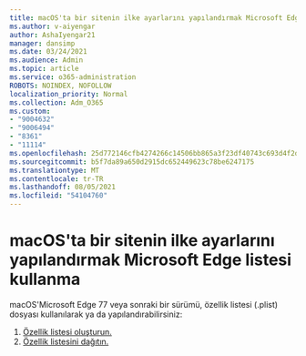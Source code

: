 ```yaml
---
title: macOS'ta bir sitenin ilke ayarlarını yapılandırmak Microsoft Edge listesi kullanma
ms.author: v-aiyengar
author: AshaIyengar21
manager: dansimp
ms.date: 03/24/2021
ms.audience: Admin
ms.topic: article
ms.service: o365-administration
ROBOTS: NOINDEX, NOFOLLOW
localization_priority: Normal
ms.collection: Adm_O365
ms.custom:
- "9004632"
- "9006494"
- "8361"
- "11114"
ms.openlocfilehash: 25d772146cfb4274266c14506bb865a3f23df40743c693d4f2d22cf8ca701e52
ms.sourcegitcommit: b5f7da89a650d2915dc652449623c78be6247175
ms.translationtype: MT
ms.contentlocale: tr-TR
ms.lasthandoff: 08/05/2021
ms.locfileid: "54104760"
---
```

# <a name="use-a-property-list-to-configure-the-policy-settings-for-microsoft-edge-on-macos"></a>macOS'ta bir sitenin ilke ayarlarını yapılandırmak Microsoft Edge listesi kullanma

macOS'Microsoft Edge 77 veya sonraki bir sürümü, özellik listesi (.plist) dosyası kullanılarak ya da yapılandırabilirsiniz:

1. [Özellik listesi oluşturun.](https://go.microsoft.com/fwlink/?linkid=2134726)
1. [Özellik listesini dağıtın.](https://go.microsoft.com/fwlink/?linkid=2134727)
